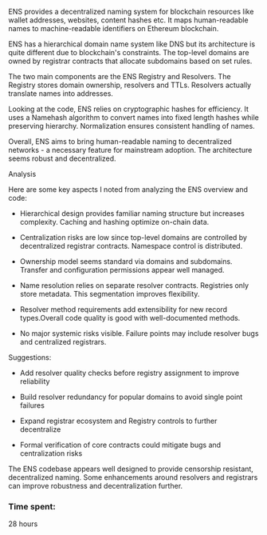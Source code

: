 ENS provides a decentralized naming system for blockchain resources like wallet addresses, websites, content hashes etc. It maps human-readable names to machine-readable identifiers on Ethereum blockchain.

ENS has a hierarchical domain name system like DNS but its architecture is quite different due to blockchain's constraints. The top-level domains are owned by registrar contracts that allocate subdomains based on set rules. 

The two main components are the ENS Registry and Resolvers. The Registry stores domain ownership, resolvers and TTLs. Resolvers actually translate names into addresses. 

Looking at the code, ENS relies on cryptographic hashes for efficiency. It uses a Namehash algorithm to convert names into fixed length hashes while preserving hierarchy. Normalization ensures consistent handling of names.

Overall, ENS aims to bring human-readable naming to decentralized networks - a necessary feature for mainstream adoption. The architecture seems robust and decentralized.

Analysis

Here are some key aspects I noted from analyzing the ENS overview and code:

- Hierarchical design provides familiar naming structure but increases complexity. Caching and hashing optimize on-chain data.

- Centralization risks are low since top-level domains are controlled by decentralized registrar contracts. Namespace control is distributed.

- Ownership model seems standard via domains and subdomains. Transfer and configuration permissions appear well managed.

- Name resolution relies on separate resolver contracts. Registries only store metadata. This segmentation improves flexibility. 

- Resolver method requirements add extensibility for new record types.Overall code quality is good with well-documented methods.

- No major systemic risks visible. Failure points may include resolver bugs and centralized registrars.

Suggestions:

- Add resolver quality checks before registry assignment to improve reliability 

- Build resolver redundancy for popular domains to avoid single point failures

- Expand registrar ecosystem and Registry controls to further decentralize

- Formal verification of core contracts could mitigate bugs and centralization risks

The ENS codebase appears well designed to provide censorship resistant, decentralized naming. Some enhancements around resolvers and registrars can improve robustness and decentralization further.

### Time spent:
28 hours